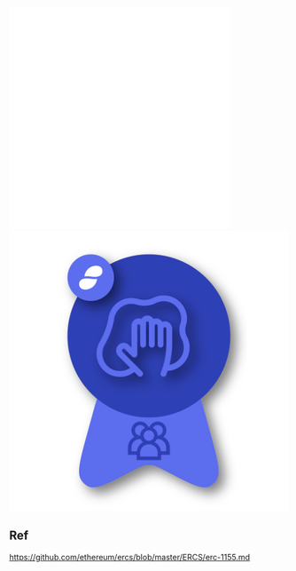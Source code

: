 <img alt="Sample medal" src="/src/comp.svg">
<img alt="Sample medal" src="/src/composites/manual/composite.svg">

## Ref

https://github.com/ethereum/ercs/blob/master/ERCS/erc-1155.md